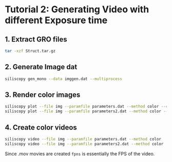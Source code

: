 # Tutorial 2: Generating Video with different Exposure time

## 1. Extract GRO files
```bash
tar -xzf Struct.tar.gz
```

## 2. Generate Image dat
```bash
siliscopy gen_mono --data imggen.dat --multiprocess
```

## 3. Render color images
```bash
siliscopy plot --file img --paramfile parameters.dat --method color --calc all --multiprocess --type jpeg
siliscopy plot --file img --paramfile parameters2.dat --method color --calc all --multiprocess --type jpeg
```

## 4. Create color videos
```bash
siliscopy video --file img --paramfile parameters.dat --method color 
siliscopy video --file img --paramfile parameters2.dat --method color 
```

Since .mov movies are created `fpns` is essentially the FPS of the video.
